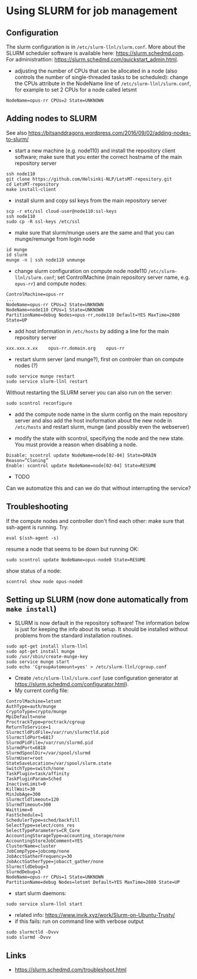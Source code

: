 
# Using SLURM for job management

## Configuration

The slurm configuration is in `/etc/slurm-llnl/slurm.conf`. More about the SLURM scheduler software is available here: https://slurm.schedmd.com. For administrattion: https://slurm.schedmd.com/quickstart_admin.html.

* adjusting the number of CPUs that can be allocated in a node (also controls the number of single-threaded tasks to be scheduled): change the CPUs attribute in the NodeName line of `/etc/slurm-llnl/slurm.conf`, for example to set 2 CPUs for a node called letsmt

```
NodeName=opus-rr CPUs=2 State=UNKNOWN
```

## Adding nodes to SLURM

See also https://bitsanddragons.wordpress.com/2016/09/02/adding-nodes-to-slurm/

* start a new machine (e.g. node110) and install the repository client software; make sure that you enter the correct hostname of the main repository server

```
ssh node110
git clone https://github.com/Helsinki-NLP/LetsMT-repository.git
cd LetsMT-repository
make install-client
```

* install slurm and copy ssl keys from the main repository server

```
scp -r etc/ssl cloud-user@node110:ssl-keys
ssh node110
sudo cp -R ssl-keys /etc/ssl
```

* make sure that slurm/munge users are the same and that you can munge/remunge from login node

```
id munge
id slurm
munge -n | ssh node110 unmunge
```

* change slurm configuration on compute node node110 `/etc/slurm-llnl/slurm.conf`; set ControlMachine (main repository server name, e.g. `opus-rr`) and compute nodes:

```
ControlMachine=opus-rr
...
NodeName=opus-rr CPUs=2 State=UNKNOWN
NodeName=node110 CPUs=1 State=UNKNOWN
PartitionName=debug Nodes=opus-rr,node110 Default=YES MaxTime=2880 State=UP
```

* add host information in `/etc/hosts` by adding a line for the main repository server

```
xxx.xxx.x.xx    opus-rr.domain.org    opus-rr
```

* restart slurm server (and munge?), first on controler than on compute nodes (?)

```
sudo service munge restart
sudo service slurm-llnl restart
```

Without restarting the SLURM server you can also run on the server:

```
sudo scontrol reconfigure
```


* add the compute node name in the slurm config on the main repository server and also add the host inoformation about the new node in `/etc/hosts` and restart slurm, munge (and possibly even the webserver)

* modify the state with scontrol, specifying the node and the new state. You must provide a reason when disabling a node.

```
Disable: scontrol update NodeName=node[02-04] State=DRAIN Reason=”Cloning”
Enable: scontrol update NodeName=node[02-04] State=RESUME
```

* TODO

Can we automatize this and can we do that without interrupting the service?


## Troubleshooting

If the compute nodes and controller don't find each other: make sure that ssh-agent is running. Try:

```
eval $(ssh-agent -s)
```

resume a node that seems to be down but running OK:

```
sudo scontrol update NodeName=opus-node0 State=RESUME
```

show status of a node:

```
scontrol show node opus-node0
```



## Setting up SLURM (now done automatically from `make install`)

* SLURM is now default in the repository software! The information below is just for keeping the info about its setup. It should be installed without problems from the standard installation routines.

```
sudo apt-get install slurm-llnl
sudo apt-get install munge
sudo /usr/sbin/create-munge-key
sudo service munge start
sudo echo 'CgroupAutomount=yes' > /etc/slurm-llnl/cgroup.conf
```

* Create `/etc/slurm-llnl/slurm.conf` (use configuration generator at https://slurm.schedmd.com/configurator.html). 
* My current config file:


```
ControlMachine=letsmt
AuthType=auth/munge
CryptoType=crypto/munge
MpiDefault=none
ProctrackType=proctrack/cgroup
ReturnToService=1
SlurmctldPidFile=/var/run/slurmctld.pid
SlurmctldPort=6817
SlurmdPidFile=/var/run/slurmd.pid
SlurmdPort=6818
SlurmdSpoolDir=/var/spool/slurmd
SlurmUser=root
StateSaveLocation=/var/spool/slurm.state
SwitchType=switch/none
TaskPlugin=task/affinity
TaskPluginParam=Sched
InactiveLimit=0
KillWait=30
MinJobAge=300
SlurmctldTimeout=120
SlurmdTimeout=300
Waittime=0
FastSchedule=1
SchedulerType=sched/backfill
SelectType=select/cons_res
SelectTypeParameters=CR_Core
AccountingStorageType=accounting_storage/none
AccountingStoreJobComment=YES
ClusterName=cluster
JobCompType=jobcomp/none
JobAcctGatherFrequency=30
JobAcctGatherType=jobacct_gather/none
SlurmctldDebug=3
SlurmdDebug=3
NodeName=opus-rr CPUs=1 State=UNKNOWN
PartitionName=debug Nodes=letsmt Default=YES MaxTime=2880 State=UP
```

* start slurm daemons:

```
sudo service slurm-llnl start
```

* related info: https://www.invik.xyz/work/Slurm-on-Ubuntu-Trusty/
* if this fails: run on command line with verbose output

```
sudo slurmctld -Dvvv
sudo slurmd -Dvvv
```


## Links

* https://slurm.schedmd.com/troubleshoot.html
